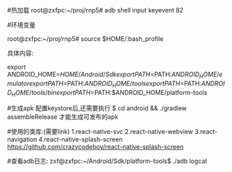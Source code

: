 #热加载
root@zxfpc:~/proj/rnp5# adb shell input keyevent 82

#环境变量

root@zxfpc:~/proj/rnp5# source $HOME/.bash_profile

具体内容:

export ANDROID_HOME=$HOME/Android/Sdk
export PATH=$PATH:$ANDROID_HOME/emulator
export PATH=$PATH:$ANDROID_HOME/tools
export PATH=$PATH:$ANDROID_HOME/tools/bin
export PATH=$PATH:$ANDROID_HOME/platform-tools

#生成apk
配置keystore后,还需要执行
$ cd android && ./gradlew assembleRelease
才能生成可发布的apk

#使用的类库:(需要link)
1.react-native-svc
2.react-native-webview
3.react-navigation
4.react-native-splash-screen 
  https://github.com/crazycodeboy/react-native-splash-screen

#查看adb日志:
zxf@zxfpc:~/Android/Sdk/platform-tools$ ./adb logcat


